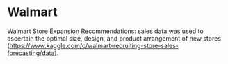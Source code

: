 # Walmart
Walmart Store Expansion Recommendations:
sales data was used to ascertain the optimal size, design, and product arrangement of new stores
(https://www.kaggle.com/c/walmart-recruiting-store-sales-forecasting/data).
